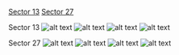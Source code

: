 [Sector 13](#sector13)
[Sector 27](#sector27)

<a name = "sector13"></a>
Sector 13
![alt text](/images/HATS-47_Sector_13/HATS-47_Sector_13_a_TimeSeries.png)
![alt text](/images/HATS-47_Sector_13/HATS-47_Sector_13_b_FoldedLightCurve.png)
![alt text](/images/HATS-47_Sector_13/HATS-47_Sector_13_b_IndividualTransitsWithFit.png)
![alt text](/images/HATS-47_Sector_13/HATS-47_Sector_13_c_TimingResiduals.png)

<a name = "sector27"></a>
Sector 27
![alt text](/images/HATS-47_Sector_27/HATS-47_Sector_27_a_TimeSeries.png)
![alt text](/images/HATS-47_Sector_27/HATS-47_Sector_27_b_FoldedLightCurve.png)
![alt text](/images/HATS-47_Sector_27/HATS-47_Sector_27_b_IndividualTransitsWithFit.png)
![alt text](/images/HATS-47_Sector_27/HATS-47_Sector_27_c_TimingResiduals.png)

